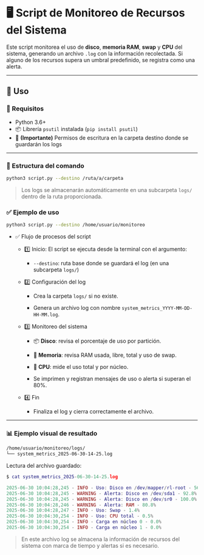 # 🖥️ Script de Monitoreo de Recursos del Sistema

Este script monitorea el uso de **disco**, **memoria RAM**, **swap** y **CPU** del sistema, generando un archivo `.log` con la información recolectada. Si alguno de los recursos supera un umbral predefinido, se registra como una alerta.

---

## 🚀 Uso

### 📌 Requisitos

* Python 3.6+
* 📦 Librería `psutil` instalada (`pip install psutil`)
* 🚧 **(Importante)** Permisos de escritura en la carpeta destino donde se guardarán los logs

---

### 📂 Estructura del comando

```bash
python3 script.py --destino /ruta/a/carpeta
```

> Los logs se almacenarán automáticamente en una subcarpeta `logs/` dentro de la ruta proporcionada.

### ✅ Ejemplo de uso

```bash
python3 script.py --destino /home/usuario/monitoreo
```

* ✅ Flujo de procesos del script

  * 1️⃣ Inicio: El script se ejecuta desde la terminal con el argumento:

    * `--destino`: ruta base donde se guardará el log (en una subcarpeta `logs/`)

  * 2️⃣ Configuración del log

    * Crea la carpeta `logs/` si no existe.

    * Genera un archivo log con nombre `system_metrics_YYYY-MM-DD-HH-MM.log`.

  * 3️⃣ Monitoreo del sistema

    * 📦 **Disco**: revisa el porcentaje de uso por partición.

    * 💾 **Memoria**: revisa RAM usada, libre, total y uso de swap.

    * 🧠 **CPU**: mide el uso total y por núcleo.

    * Se imprimen y registran mensajes de uso o alerta si superan el 80%.

  * 4️⃣ Fin

    * Finaliza el log y cierra correctamente el archivo.

---

### 📊 Ejemplo visual de resultado

```bash
/home/usuario/monitoreo/logs/
└── system_metrics_2025-06-30-14-25.log
```
Lectura del archivo guardado:
```lua
$ cat system_metrics_2025-06-30-14-25.log

2025-06-30 10:04:28,245 - INFO - Uso: Disco en /dev/mapper/rl-root - 56.5%
2025-06-30 10:04:28,245 - WARNING - Alerta: Disco en /dev/sda1 - 92.8%
2025-06-30 10:04:28,245 - WARNING - Alerta: Disco en /dev/sr0 - 100.0%
2025-06-30 10:04:28,246 - WARNING - Alerta: RAM - 80.8%
2025-06-30 10:04:28,247 - INFO - Uso: Swap - 1.4%
2025-06-30 10:04:30,254 - INFO - Uso: CPU total - 0.5%
2025-06-30 10:04:30,254 - INFO - Carga en núcleo 0 - 0.0%
2025-06-30 10:04:30,254 - INFO - Carga en núcleo 1 - 0.0%
```
> En este archivo log se almacena la información de recursos del sistema con marca de tiempo y alertas si es necesario.
